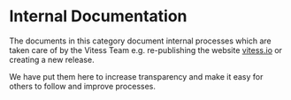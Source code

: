 # Internal Documentation

The documents in this category document internal processes which are taken care of by the Vitess Team e.g. re-publishing the website [vitess.io](http://vitess.io) or creating a new release.

We have put them here to increase transparency and make it easy for others to follow and improve processes.
